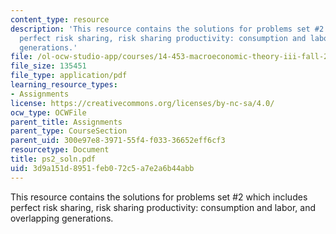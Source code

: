 ```yaml
---
content_type: resource
description: 'This resource contains the solutions for problems set #2 which includes
  perfect risk sharing, risk sharing productivity: consumption and labor, and overlapping
  generations.'
file: /ol-ocw-studio-app/courses/14-453-macroeconomic-theory-iii-fall-2006/3d9a151d8951feb072c5a7e2a6b44abb_ps2_soln.pdf
file_size: 135451
file_type: application/pdf
learning_resource_types:
- Assignments
license: https://creativecommons.org/licenses/by-nc-sa/4.0/
ocw_type: OCWFile
parent_title: Assignments
parent_type: CourseSection
parent_uid: 300e97e8-3971-55f4-f033-36652eff6cf3
resourcetype: Document
title: ps2_soln.pdf
uid: 3d9a151d-8951-feb0-72c5-a7e2a6b44abb
---
```

This resource contains the solutions for problems set #2 which includes perfect risk sharing, risk sharing productivity: consumption and labor, and overlapping generations.